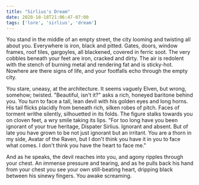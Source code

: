 ```yaml
---
title: "Sirlius's Dream"
date: 2020-10-18T21:06:47-07:00
tags: ['lore', 'sirlius', 'dream']
---
```


You stand in the middle of an empty street, the city looming and twisting all about you. Everywhere is iron, black and pitted. Gates, doors, window frames, roof tiles, gargoyles, all blackened, covered in ferric soot. The very cobbles beneath your feet are iron, cracked and dirty. The air is redolent with the stench of burning metal and rendering fat and is sticky-hot. Nowhere are there signs of life, and your footfalls echo through the empty city.

You stare, uneasy, at the architecture. It seems vaguely Elven, but wrong, somehow; twisted. "Beautiful, isn't it?" asks a rich, honeyed baritone behind you. You turn to face a tall, lean devil with his golden eyes and long horns. His tail flicks placidly from beneath rich, silken  robes of pitch. Faces of torment writhe silently, silhouetted in its folds. The figure stalks towards you on cloven feet, a wry smile taking its lips. "For too long have you been ignorant of your true heritage, Dispater Sirlius. Ignorant and absent. But of late you have grown to be not just ignorant but an irritant. You are a thorn in my side, Avatar of the Raven, but I don't think you have it in you to face what comes. I don't think you have the heart to face me."

And as he speaks, the devil reaches into you, and agony ripples through your chest. An immense pressure and tearing, and as he pulls back his hand from your chest you see your own still-beating heart, dripping black between his sinewy fingers. You awake screaming.
